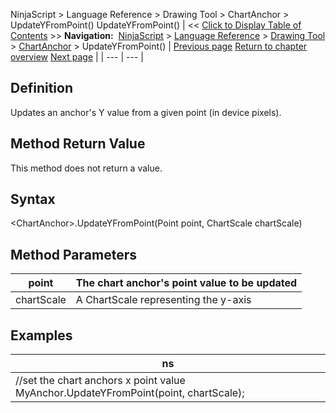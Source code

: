 ﻿
NinjaScript \> Language Reference \> Drawing Tool \> ChartAnchor \> UpdateYFromPoint()
UpdateYFromPoint()
| \<\< [Click to Display Table of Contents](updateyfrompoint.md) \>\> **Navigation:**     [NinjaScript](ninjascript.md) \> [Language Reference](language_reference_wip.md) \> [Drawing Tool](drawing_tools.md) \> [ChartAnchor](chartanchor.md) \> UpdateYFromPoint() | [Previous page](updatexfrompoint.md) [Return to chapter overview](chartanchor.md) [Next page](converttoverticalpixels.md) |
| --- | --- |
## Definition
Updates an anchor's Y value from a given point (in device pixels).
 
## Method Return Value
This method does not return a value.
 
## Syntax
\<ChartAnchor\>.UpdateYFromPoint(Point point, ChartScale chartScale)
## 
## Method Parameters
| point | The chart anchor's point value to be updated |
| --- | --- |
| chartScale | A ChartScale representing the y\-axis |

## Examples
| ns |
| --- |
| //set the chart anchors x point value MyAnchor.UpdateYFromPoint(point, chartScale); |
